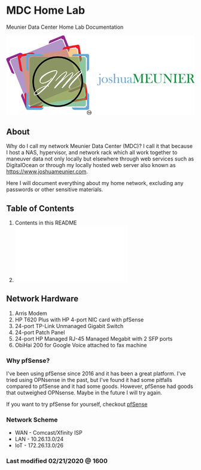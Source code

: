 ﻿# MDC Home Lab
Meunier Data Center Home Lab Documentation

![Alt text](images/JMLOGO.png)

## About

Why do I call my network Meunier Data Center (MDC)? I call it that because I host a NAS, hypervisor, and network rack which all work together to maneuver data not only locally but elsewhere through web services such as DigitalOcean or through my locally hosted web server also known as https://www.joshuameunier.com.

Here I will document everything about my home network, excluding any passwords or other sensitive materials.

## Table of Contents

1. Contents in this README
1. ![Initial Server Setup](server-setup-instructions/Initial_Setup.md)

## Network Hardware

1. Arris Modem
1. HP T620 Plus with HP 4-port NIC card with pfSense
1. 24-port TP-Link Unmanaged Gigabit Switch
1. 24-port Patch Panel
1. 24-port HP Managed RJ-45 Managed Megabit with 2 SFP ports
1. ObiHai 200 for Google Voice attached to fax machine

### Why pfSense?

I've been using pfSense since 2016 and it has been a great platform. I've tried using OPNsense in the past, but I've found it had some pitfalls compared to pfSense and it had some goods. However, pfSense had goods that outweighed OPNsense. Maybe in the future I will try again.

If you want to try pfSense for yourself, checkout [pfSense](https://www.pfsense.org)

### Network Scheme

* WAN - Comcast/Xfinity ISP
* LAN - 10.26.13.0/24
* IoT - 172.26.13.0/26

### Last modified 02/21/2020 @ 1600

